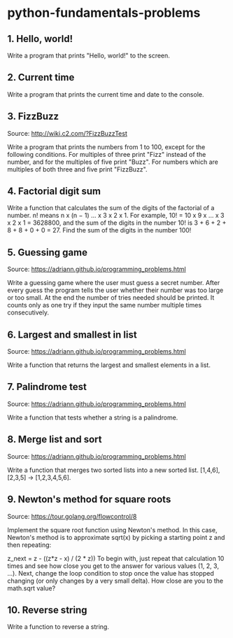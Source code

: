 # python-fundamentals-problems

## **1. Hello, world!**

Write a program that prints "Hello, world!" to the screen.

## **2. Current time**

Write a program that prints the current time and date to the console.

## **3. FizzBuzz**

Source: http://wiki.c2.com/?FizzBuzzTest

Write a program that prints the numbers from 1 to 100, except for the following conditions. For multiples of three print "Fizz" instead of the number, and for the multiples of five print "Buzz". For numbers which are multiples of both three and five print "FizzBuzz".

## **4. Factorial digit sum**

Write a function that calculates the sum of the digits of the factorial of a number. n! means n x (n − 1) ... x 3 x 2 x 1. For example, 10! = 10 x 9 x ... x 3 x 2 x 1 = 3628800, and the sum of the digits in the number 10! is 3 + 6 + 2 + 8 + 8 + 0 + 0 = 27. Find the sum of the digits in the number 100!

## **5. Guessing game**

Source: https://adriann.github.io/programming_problems.html

Write a guessing game where the user must guess a secret number. After every guess the program tells the user whether their number was too large or too small. At the end the number of tries needed should be printed. It counts only as one try if they input the same number multiple times consecutively.

## **6. Largest and smallest in list**

Source: https://adriann.github.io/programming_problems.html

Write a function that returns the largest and smallest elements in a list.

## **7. Palindrome test**

Source: https://adriann.github.io/programming_problems.html

Write a function that tests whether a string is a palindrome.

## **8. Merge list and sort**

Source: https://adriann.github.io/programming_problems.html

Write a function that merges two sorted lists into a new sorted list. [1,4,6],[2,3,5] → [1,2,3,4,5,6].

## **9. Newton's method for square roots**

Source: https://tour.golang.org/flowcontrol/8

Implement the square root function using Newton's method. In this case, Newton's method is to approximate sqrt(x) by picking a starting point z and then repeating:

z_next = z - ((z*z - x) / (2 * z))
To begin with, just repeat that calculation 10 times and see how close you get to the answer for various values (1, 2, 3, ...). Next, change the loop condition to stop once the value has stopped changing (or only changes by a very small delta). How close are you to the math.sqrt value?

## **10. Reverse string**

Write a function to reverse a string.



